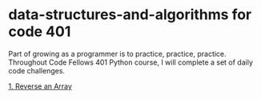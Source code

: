 # data-structures-and-algorithms for code 401
Part of growing as a programmer is to practice, practice, practice. Throughout Code Fellows 401 Python course, I will complete a set of daily code challenges.

[1. Reverse an Array](dsa/challenges/array_reverse/README)
